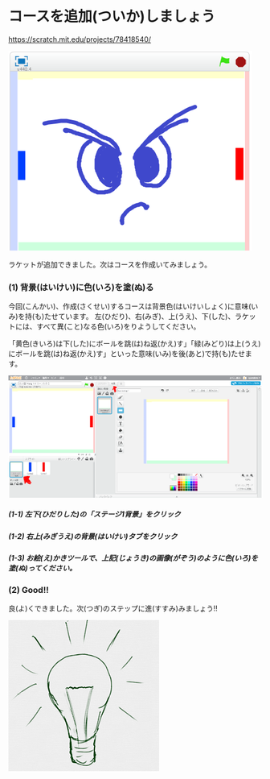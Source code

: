 # コースを追加(ついか)しましょう
https://scratch.mit.edu/projects/78418540/

![](about.png)

ラケットが追加できました。次はコースを作成いてみましょう。


### (1) 背景(はいけい)に色(いろ)を塗(ぬ)る
今回(こんかい)、作成(さくせい)するコースは背景色(はいけいしょく)に意味(いみ)を持(も)たせています。
左(ひだり)、右(みぎ)、上(うえ)、下(した)、ラケットには、すべて異(こと)なる色(いろ)をりようしてください。

「黄色(きいろ)は下(した)にボールを跳(は)ね返(かえ)す」「緑(みどり)は上(うえ)にボールを跳(は)ね返(かえ)す」といった意味(いみ)を後(あと)で持(も)たせます。

![](background_001a.png)

##### (1-1) 左下(ひだりした)の「ステージ1背景」をクリック
##### (1-2) 右上(みぎうえ)の背景(はいけい)タブをクリック
##### (1-3) お絵(え)かきツールで、上記(じょうき)の画像(がぞう)のように色(いろ)を塗(ぬ)ってください。

### (2) Good!!

良(よ)くできました。次(つぎ)のステップに進(すすみ)みましょう!!

![](../good.png)
